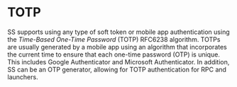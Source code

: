 [title]: # (TOTP)
[tags]: # (2FA)
[priority]: # (60)

# TOTP

SS supports using any type of soft token or mobile app authentication using the *Time-Based One-Time Password* (TOTP) RFC6238 algorithm. TOTPs are usually generated  by a mobile app using an algorithm that incorporates the current time to ensure that each one-time password (OTP) is unique. This includes Google Authenticator and Microsoft Authenticator. In addition, SS can be an OTP generator, allowing for TOTP authentication for RPC and launchers.
